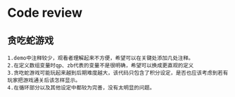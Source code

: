 #        Code review
##  贪吃蛇游戏
    1.demo中注释较少，观看者理解起来不方便，希望可以在关键处添加几处注释。
    2.在定义数组变量时qp、zb代表的变量不是很明确，希望可以换成更直观的定义
    3.贪吃蛇游戏可能玩起来越到后期难度越大，该代码只包含了积分设定，是否也应该考虑到若有玩家把游戏通关后该怎样显示。
    4.在循环部分以及其他设定中都较为完善，没有太明显的问题。